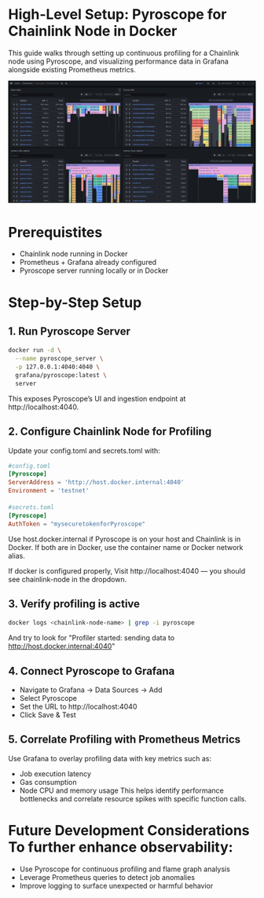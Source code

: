 # High-Level Setup: Pyroscope for Chainlink Node in Docker
This guide walks through setting up continuous profiling for a Chainlink node using Pyroscope, and visualizing performance data in Grafana alongside existing Prometheus metrics.

![Alt text](../media/Pyroscope-Node-Monitoring-Dashboard.png)

# Prerequistites
- Chainlink node running in Docker
- Prometheus + Grafana already configured
- Pyroscope server running locally or in Docker

# Step-by-Step Setup
## 1. Run Pyroscope Server
```bash
docker run -d \
  --name pyroscope_server \
  -p 127.0.0.1:4040:4040 \
  grafana/pyroscope:latest \
  server
```
This exposes Pyroscope’s UI and ingestion endpoint at http://localhost:4040.


## 2. Configure Chainlink Node for Profiling
Update your config.toml and secrets.toml with:
```toml
#config.toml
[Pyroscope]
ServerAddress = 'http://host.docker.internal:4040'
Environment = 'testnet'

#secrets.toml
[Pyroscope]
AuthToken = "mysecuretokenforPyroscope"
```
Use host.docker.internal if Pyroscope is on your host and Chainlink is in Docker. If both are in Docker, use the container name or Docker network alias.


If docker is configured properly, Visit http://localhost:4040 — you should see chainlink-node in the dropdown.

## 3. Verify profiling is active
```bash
docker logs <chainlink-node-name> | grep -i pyroscope
```
And try to look for "Profiler started: sending data to http://host.docker.internal:4040"


## 4. Connect Pyroscope to Grafana
- Navigate to Grafana → Data Sources → Add
- Select Pyroscope
- Set the URL to http://localhost:4040
- Click Save & Test


## 5. Correlate Profiling with Prometheus Metrics
Use Grafana to overlay profiling data with key metrics such as:
- Job execution latency
- Gas consumption
- Node CPU and memory usage
This helps identify performance bottlenecks and correlate resource spikes with specific function calls.


# Future Development Considerations To further enhance observability:
- Use Pyroscope for continuous profiling and flame graph analysis
- Leverage Prometheus queries to detect job anomalies
- Improve logging to surface unexpected or harmful behavior
